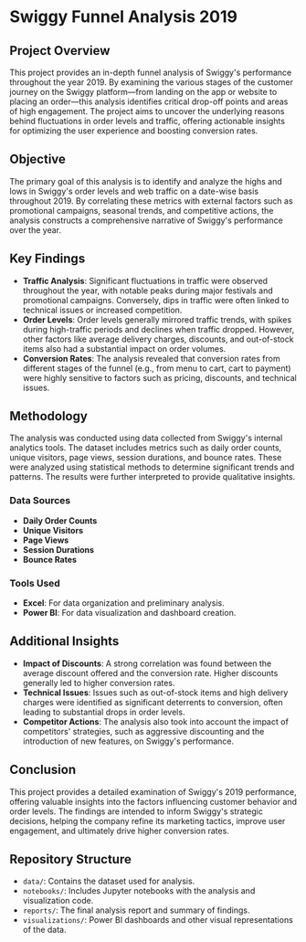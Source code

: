 # Swiggy Funnel Analysis 2019

## Project Overview

This project provides an in-depth funnel analysis of Swiggy's performance throughout the year 2019. By examining the various stages of the customer journey on the Swiggy platform—from landing on the app or website to placing an order—this analysis identifies critical drop-off points and areas of high engagement. The project aims to uncover the underlying reasons behind fluctuations in order levels and traffic, offering actionable insights for optimizing the user experience and boosting conversion rates.

## Objective

The primary goal of this analysis is to identify and analyze the highs and lows in Swiggy's order levels and web traffic on a date-wise basis throughout 2019. By correlating these metrics with external factors such as promotional campaigns, seasonal trends, and competitive actions, the analysis constructs a comprehensive narrative of Swiggy's performance over the year.

## Key Findings

- **Traffic Analysis**: Significant fluctuations in traffic were observed throughout the year, with notable peaks during major festivals and promotional campaigns. Conversely, dips in traffic were often linked to technical issues or increased competition.
- **Order Levels**: Order levels generally mirrored traffic trends, with spikes during high-traffic periods and declines when traffic dropped. However, other factors like average delivery charges, discounts, and out-of-stock items also had a substantial impact on order volumes.
- **Conversion Rates**: The analysis revealed that conversion rates from different stages of the funnel (e.g., from menu to cart, cart to payment) were highly sensitive to factors such as pricing, discounts, and technical issues.

## Methodology

The analysis was conducted using data collected from Swiggy's internal analytics tools. The dataset includes metrics such as daily order counts, unique visitors, page views, session durations, and bounce rates. These were analyzed using statistical methods to determine significant trends and patterns. The results were further interpreted to provide qualitative insights.

### Data Sources

- **Daily Order Counts**
- **Unique Visitors**
- **Page Views**
- **Session Durations**
- **Bounce Rates**

### Tools Used

- **Excel**: For data organization and preliminary analysis.
- **Power BI**: For data visualization and dashboard creation.

## Additional Insights

- **Impact of Discounts**: A strong correlation was found between the average discount offered and the conversion rate. Higher discounts generally led to higher conversion rates.
- **Technical Issues**: Issues such as out-of-stock items and high delivery charges were identified as significant deterrents to conversion, often leading to substantial drops in order levels.
- **Competitor Actions**: The analysis also took into account the impact of competitors' strategies, such as aggressive discounting and the introduction of new features, on Swiggy's performance.

## Conclusion

This project provides a detailed examination of Swiggy's 2019 performance, offering valuable insights into the factors influencing customer behavior and order levels. The findings are intended to inform Swiggy's strategic decisions, helping the company refine its marketing tactics, improve user engagement, and ultimately drive higher conversion rates.

## Repository Structure

- `data/`: Contains the dataset used for analysis.
- `notebooks/`: Includes Jupyter notebooks with the analysis and visualization code.
- `reports/`: The final analysis report and summary of findings.
- `visualizations/`: Power BI dashboards and other visual representations of the data.
